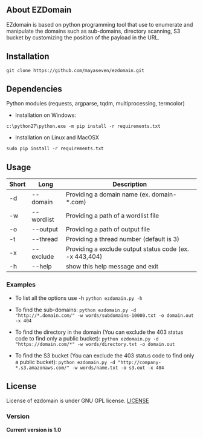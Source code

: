 ## About EZDomain
EZdomain is based on python programming tool that use to enumerate and manipulate the domains such as sub-domains, directory scanning, S3 bucket by customizing the position of the payload in the URL.

## Installation
```
git clone https://github.com/mayaseven/ezdomain.git
```

## Dependencies
Python modules (requests, argparse, tqdm, multiprocessing, termcolor)

- Installation on Windows:
```
c:\python27\python.exe -m pip install -r requirements.txt
```

- Installation on Linux and MacOSX
```
sudo pip install -r requirements.txt
```

## Usage

| Short        | Long       | Description
| ------------ |------------|------------
| -d           | --domain   | Providing a domain name (ex. domain-*.com)
| -w           | --wordlist | Providing a path of a wordlist file
| -o           | --output   | Providing a path of output file
| -t           | --thread   | Providing a thread number (default is 3)
| -x           | --exclude  | Providing a exclude output status code (ex. -x 443,404)
| -h           | --help     | show this help message and exit

### Examples
* To list all the options use -h
```python ezdomain.py -h```

* To find the sub-domains:
```python ezdomain.py -d "http://*.domain.com/" -w words/subdomains-10000.txt -o domain.out -x 404```

* To find the directory in the domain (You can exclude the 403 status code to find only a public bucket):
```python ezdomain.py -d "https://domain.com/*" -w words/directory.txt -o domain.out```

* To find the S3 bucket (You can exclude the 403 status code to find only a public bucket):
```python ezdomain.py -d "http://company-*.s3.amazonaws.com/" -w words/name.txt -o s3.out -x 404```

## License
License of ezdomain is under GNU GPL license. [LICENSE](https://github.com/MAYASEVEN/ezdomain/blob/master/LICENSE)

### Version
**Current version is 1.0**
